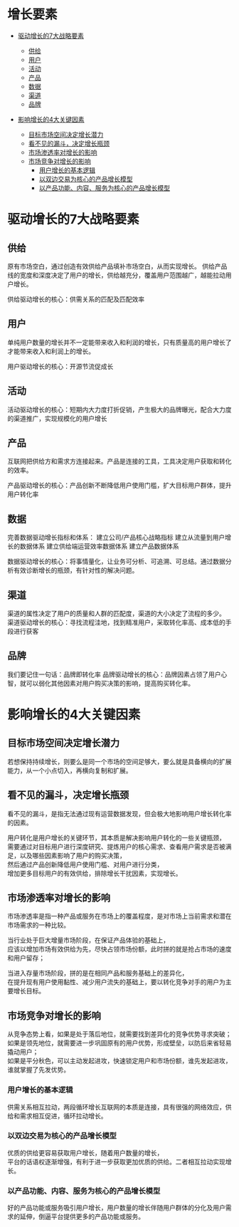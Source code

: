 # 增长要素

   * [驱动增长的7大战略要素](#驱动增长的7大战略要素)
      * [供给](#供给)
      * [用户](#用户)
      * [活动](#活动)
      * [产品](#产品)
      * [数据](#数据)
      * [渠道](#渠道)
      * [品牌](#品牌)
   
   * [影响增长的4大关键因素](#影响增长的4大关键因素)
      * [目标市场空间决定增长潜力](#目标市场空间决定增长潜力)
      * [看不见的漏斗，决定增长瓶颈](#看不见的漏斗决定增长瓶颈)
      * [市场渗透率对增长的影响](#市场渗透率对增长的影响)
      * [市场竞争对增长的影响](#市场竞争对增长的影响)
         * [用户增长的基本逻辑](#用户增长的基本逻辑)
         * [以双边交易为核心的产品增长模型](#以双边交易为核心的产品增长模型)
         * [以产品功能、内容、服务为核心的产品增长模型](#以产品功能内容服务为核心的产品增长模型)

# 驱动增长的7大战略要素

## 供给

原有市场空白，通过创造有效供给产品填补市场空白，从而实现增长。
供给产品线的宽度和深度决定了用户的增长，供给越充分，覆盖用户范围越广，越能拉动用户增长。

供给驱动增长的核心：供需关系的匹配及匹配效率

## 用户
单纯用户数量的增长并不一定能带来收入和利润的增长，只有质量高的用户增长了才能带来收入和利润上的增长。

用户驱动增长的核心：开源节流促成长

## 活动
活动驱动增长的核心：短期内大力度打折促销，产生极大的品牌曝光，配合大力度的渠道推广，实现规模化的用户增长

## 产品
互联网把供给方和需求方连接起来。产品是连接的工具，工具决定用户获取和转化的效率。

产品驱动增长的核心：产品创新不断降低用户使用门槛，扩大目标用户群体，提升用户转化率

## 数据
完善数据驱动增长指标和体系：
建立公司/产品核心战略指标
建立从流量到用户增长的数据体系
建立供给端运营效率数据体系
建立产品数据体系

数据驱动增长的核心：将事情量化，让业务可分析、可追溯、可总结。通过数据分析有效诊断增长的瓶颈，有针对性的解决问题。

## 渠道
渠道的属性决定了用户的质量和人群的匹配度，渠道的大小决定了流程的多少。  
渠道驱动增长的核心：寻找流程洼地，找到精准用户，采取转化率高、成本低的手段进行获客

## 品牌
我们要记住一句话：品牌即转化率
品牌驱动增长的核心：品牌因素占领了用户心智，就可以弱化其他因素对用户购买决策的影响，提高购买转化率。

# 影响增长的4大关键因素

## 目标市场空间决定增长潜力

若想保持持续增长，则要么是同一个市场的空间足够大，要么就是具备横向的扩展能力，从一个小点切入，再横向复制和扩展。

## 看不见的漏斗，决定增长瓶颈

看不见的漏斗，是指无法通过现有运营数据发现，但会极大地影响用户增长转化率的因素。

用户转化是用户增长的关键环节，其本质是解决影响用户转化的一些关键瓶颈，  
需要通过对目标用户进行深度研究、提炼用户的核心需求、查看用户需求是否被满足，以及哪些因素影响了用户的购买决策，  
然后通过产品创新降低用户使用门槛、对用户进行分类，  
增加更多目标用户的有效供给，排除增长干扰因素，实现增长。

## 市场渗透率对增长的影响

市场渗透率是指一种产品或服务在市场上的覆盖程度，是对市场上当前需求和潜在市场需求的一种比较。

当行业处于巨大增量市场阶段，在保证产品体验的基础上，  
应该以增加市场有效供给为先，尽快占领市场份额，此时拼的就是抢占市场的速度和用户留存； 

当进入存量市场阶段，拼的是在相同产品和服务基础上的差异化，  
在提升现有用户使用黏性、减少用户流失的基础上，要以转化竞争对手的用户为主要增长目标。

## 市场竞争对增长的影响

从竞争态势上看，如果是处于落后地位，就需要找到差异化的竞争优势寻求突破；  
如果是领先地位，就需要进一步巩固原有的用户优势，形成壁垒，以防后来省轻易撬动用户；  
如果是平分秋色，可以主动发起进攻，快速锁定用户和市场份额，谁先发起进攻，谁就掌握了先发优势。

### 用户增长的基本逻辑

供需关系相互拉动，两段循环增长互联网的本质是连接，具有很强的网络效应，供给和需求相互促进，循环拉动增长。

### 以双边交易为核心的产品增长模型

优质的供给更容易获取用户增长，随着用户数量的增长，  
平台的话语权逐渐增强，有利于进一步获取更加优质的供给。二者相互拉动实现增长。

### 以产品功能、内容、服务为核心的产品增长模型

好的产品功能或服务吸引用户增长，用户数量的增长伴随用户群体的分化及用户需求的延伸，倒逼平台提供更多的产品功能或服务。